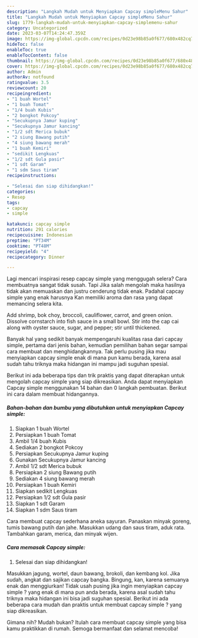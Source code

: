 ```yaml
---
description: "Langkah Mudah untuk Menyiapkan Capcay simpleMenu Sahur"
title: "Langkah Mudah untuk Menyiapkan Capcay simpleMenu Sahur"
slug: 1779-langkah-mudah-untuk-menyiapkan-capcay-simplemenu-sahur
category: Uncategorized
date: 2023-03-07T14:24:47.359Z
image: https://img-global.cpcdn.com/recipes/0d23e98b85a0f677/680x482cq70/capcay-simple-foto-resep-utama.jpg
hideToc: false
enableToc: true
enableTocContent: false
thumbnail: https://img-global.cpcdn.com/recipes/0d23e98b85a0f677/680x482cq70/capcay-simple-foto-resep-utama.jpg
cover: https://img-global.cpcdn.com/recipes/0d23e98b85a0f677/680x482cq70/capcay-simple-foto-resep-utama.jpg
author: Admin
authorAv: notfound
ratingvalue: 3.5
reviewcount: 20
recipeingredient:
- "1 buah Wortel"
- "1 buah Tomat"
- "1/4 buah Kubis"
- "2 bongkot Pokcoy"
- "Secukupnya Jamur kuping"
- "Secukupnya Jamur kancing"
- "1/2 sdt Merica bubuk"
- "2 siung Bawang putih"
- "4 siung bawang merah"
- "1 buah Kemiri"
- "sedikit Lengkuas"
- "1/2 sdt Gula pasir"
- "1 sdt Garam"
- "1 sdm Saus tiram"
recipeinstructions:

- "Selesai dan siap dihidangkan!"
categories:
- Resep
tags:
- capcay
- simple

katakunci: capcay simple 
nutrition: 291 calories
recipecuisine: Indonesian
preptime: "PT34M"
cooktime: "PT48M"
recipeyield: "4"
recipecategory: Dinner

---
```



Lagi mencari inspirasi resep capcay simple yang menggugah selera? Cara membuatnya sangat tidak susah. Tapi Jika salah mengolah maka hasilnya tidak akan memuaskan dan justru cenderung tidak enak. Padahal capcay simple yang enak harusnya Kan memiliki aroma dan rasa yang dapat memancing selera kita.


Add shrimp, bok choy, broccoli, cauliflower, carrot, and green onion. Dissolve cornstarch into fish sauce in a small bowl. Stir into the cap cai along with oyster sauce, sugar, and pepper; stir until thickened.

Banyak hal yang sedikit banyak mempengaruhi kualitas rasa dari capcay simple, pertama dari jenis bahan, kemudian pemilihan bahan segar sampai cara membuat dan menghidangkannya. Tak perlu pusing jika mau menyiapkan capcay simple enak di mana pun kamu berada, karena asal sudah tahu triknya maka hidangan ini mampu jadi suguhan spesial.


Berikut ini ada beberapa tips dan trik praktis yang dapat diterapkan untuk mengolah capcay simple yang siap dikreasikan. Anda dapat menyiapkan Capcay simple menggunakan 14 bahan dan 0 langkah pembuatan. Berikut ini cara dalam membuat hidangannya.

<!--inarticleads1-->

##### Bahan-bahan dan bumbu yang dibutuhkan untuk menyiapkan Capcay simple:

1. Siapkan 1 buah Wortel
1. Persiapkan 1 buah Tomat
1. Ambil 1/4 buah Kubis
1. Sediakan 2 bongkot Pokcoy
1. Persiapkan Secukupnya Jamur kuping
1. Gunakan Secukupnya Jamur kancing
1. Ambil 1/2 sdt Merica bubuk
1. Persiapkan 2 siung Bawang putih
1. Sediakan 4 siung bawang merah
1. Persiapkan 1 buah Kemiri
1. Siapkan sedikit Lengkuas
1. Persiapkan 1/2 sdt Gula pasir
1. Siapkan 1 sdt Garam
1. Siapkan 1 sdm Saus tiram


Cara membuat capcay sederhana aneka sayuran. Panaskan minyak goreng, tumis bawang putih dan jahe. Masukkan udang dan saus tiram, aduk rata. Tambahkan garam, merica, dan minyak wijen. 

<!--inarticleads2-->

##### Cara memasak Capcay simple:


1. Selesai dan siap dihidangkan!

Masukkan jagung, wortel, daun bawang, brokoli, dan kembang kol. Jika sudah, angkat dan sajikan capcay bangka. Bingung, kan, karena semuanya enak dan menggiurkan! Tidak usah pusing jika ingin menyiapkan capcay simple ? yang enak di mana pun anda berada, karena asal sudah tahu triknya maka hidangan ini bisa jadi suguhan spesial. Berikut ini ada beberapa cara mudah dan praktis untuk membuat capcay simple ? yang siap dikreasikan. 

Gimana nih? Mudah bukan? Itulah cara membuat capcay simple yang bisa kamu praktikkan di rumah. Semoga bermanfaat dan selamat mencoba!

